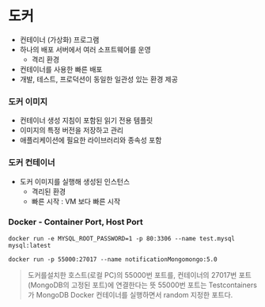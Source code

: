 # 도커 
- 컨테이너 (가상화) 프로그램
- 하나의 배포 서버에서 여러 소프트웨어를 운영
  - 격리 환경
- 컨테이너를 사용한 빠른 배포 
- 개발, 테스트, 프로덕션이 동일한 일관성 있는 환경 제공

### 도커 이미지
- 컨테이너 생성 지침이 포함된 읽기 전용 템플릿
- 이미지의 특정 버전을 저장하고 관리
- 애플리케이션에 필요한 라이브러리와 종속성 포함

### 도커 컨테이너
- 도커 이미지를 실행해 생성된 인스턴스
  - 격리된 환경 
  - 빠른 시작 : VM 보다 빠른 시작

### Docker - Container Port, Host Port 
`docker run -e MYSQL_ROOT_PASSWORD=1 -p 80:3306 --name test.mysql mysql:latest`

`docker run -p 55000:27017 --name notificationMongomongo:5.0`
> 도커를설치한 호스트(로컬 PC)의 55000번 포트를, 컨테이너의 27017번 포트(MongoDB의 고정된 포트)에 연결한다는 뜻
> 55000번 포트는 Testcontainers가 MongoDB Docker 컨테이너를 실행하면서 random 지정한 포트다.





